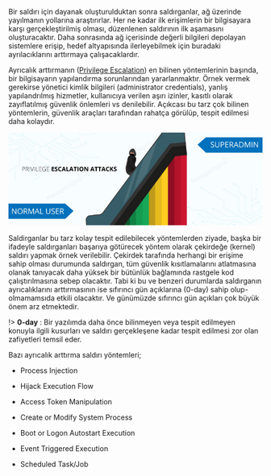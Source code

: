 Bir saldırı için dayanak oluşturulduktan sonra saldırganlar, ağ üzerinde yayılmanın yollarına araştırırlar. Her ne kadar ilk erişimlerin bir bilgisayara karşı gerçekleştirilmiş olması, düzenlenen saldırının ilk aşamasını oluşturacaktır. Daha sonrasında ağ içerisinde değerli bilgileri depolayan sistemlere erişip, hedef altyapısında ilerleyebilmek için buradaki ayrılacıklarını arttırmaya  çalışacaklardır.

Ayrıcalık arttırmanın ([Privilege Escalation](https://attack.mitre.org/tactics/TA0004/)) en bilinen yöntemlerinin başında, bir bilgisayarın yapılandırma sorunlarından yararlanmaktır. Örnek vermek gerekirse yönetici kimlik bilgileri (administrator credentials), yanlış yapılandrılmış hizmetler, kullanıcıya verilen aşırı izinler, kasıtlı olarak zayıflatılmış güvenlik önlemleri vs denilebilir. Açıkcası bu tarz çok bilinen yöntemlerin, güvenlik araçları tarafından rahatça görülüp, tespit edilmesi daha kolaydır.

![prvex](../_media/hakyukseltme.png)

Saldirganlar bu tarz kolay tespit edilebilecek yöntemlerden ziyade, başka bir ifadeyle saldırganları başarıya götürecek yöntem olarak çekirdeğe (kernel) saldırı yapmak örnek verilebilir. Çekirdek tarafında herhangi bir erişime sahip olması durumunda saldırgan, tüm güvenlik kısıtlamalarını atlatmasına olanak tanıyacak daha yüksek bir bütünlük bağlamında rastgele kod çalıştırılmasına sebep olacaktır. Tabi ki bu ve benzeri durumlarda saldırganın ayrıcalıklarını arttırmasının ise sıfırıncı gün açıklarına (0-day) sahip olup-olmamamsıda etkili olacaktır. Ve günümüzde sıfırıncı gün açıkları çok büyük önem arz etmektedir.

!> **0-day** : Bir yazılımda daha önce bilinmeyen veya tespit edilmeyen konuyla ilgili kusurları ve saldırı gerçekleşene kadar tespit edilmesi zor olan zafiyetleri temsil eder.

Bazı ayrıcalık arttırma saldırı yöntemleri;

- Process Injection	

- Hijack Execution Flow	

- Access Token Manipulation	

- Create or Modify System Process

- Boot or Logon Autostart Execution	

- Event Triggered Execution	

- Scheduled Task/Job	